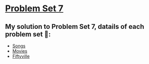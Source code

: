 # [Problem Set 7](https://cs50.harvard.edu/x/2024/psets/7/)

## My solution to Problem Set 7, datails of each problem set 🔗:

- [Songs](https://cs50.harvard.edu/x/2024/psets/7/songs/)
- [Movies](https://cs50.harvard.edu/x/2024/psets/7/movies/)
- [Fiftyville](https://cs50.harvard.edu/x/2024/psets/7/fiftyville/)
